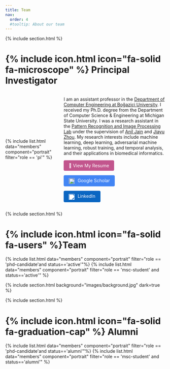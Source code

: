 ```yaml
---
title: Team
nav:
  order: 4
  #tooltip: About our team
---
```


{% include section.html %}

# {% include icon.html icon="fa-solid fa-microscope" %} Principal Investigator

<div style="display: grid; grid-template-columns: 1fr 2fr; gap: 1.5rem; align-items: center;">
  <div>
    {% include list.html data="members" component="portrait" filter="role == 'pi'" %}
  </div>
  <div>
    <p>
    I am an assistant professor in the 
      <a href="https://cmpe.bogazici.edu.tr/" target="_blank" rel="noopener noreferrer">Department of Computer Engineering at Boğaziçi University</a>.
      I received my Ph.D. degree from the Department of Computer Science & Engineering at Michigan State University. 
      I was a research assistant in the <a href="http://biometrics.cse.msu.edu/" target="_blank" rel="noopener noreferrer">Pattern Recognition and Image Processing Lab</a> under the supervision of 
      <a href="https://www.cse.msu.edu/~jain/" target="_blank" rel="noopener noreferrer">Anil Jain</a> and 
      <a href="https://jiayuzhou.github.io/" target="_blank" rel="noopener noreferrer">Jiayu Zhou</a>. 
      My research interests include machine learning, deep learning, adversarial machine learning, robust training, and temporal analysis, and their applications in biomedical informatics.

  </p>

<p>
  <a href="/files/resume.pdf" target="_blank" rel="noopener noreferrer"
     style="display: inline-block; padding: 0.5rem 1rem; background-color: #c2558d; color: white; border-radius: 4px; text-decoration: none;">
    📄 View My Resume
  </a>
</p>

<p>
  <a href="https://scholar.google.com/citations?user=ELxSraIAAAAJ&hl=en" 
     target="_blank" rel="noopener noreferrer"
     style="display: inline-block; padding: 0.5rem 1rem; background-color: #4285F4; color: white; border-radius: 4px; text-decoration: none;">
    <img src="https://cdn.jsdelivr.net/gh/simple-icons/simple-icons/icons/googlescholar.svg" 
         alt="Google Scholar" width="18" style="vertical-align: middle; margin-right: 6px;">
    Google Scholar
  </a>
</p>

<p>
  <a href="https://www.linkedin.com/in/inci-m-baytas-00994a22/"
     target="_blank" rel="noopener noreferrer"
     style="display: inline-block; padding: 0.5rem 1rem; background-color: #0A66C2; color: white; border-radius: 4px; text-decoration: none;">
    <img src="https://cdn.jsdelivr.net/gh/simple-icons/simple-icons/icons/linkedin.svg"
         alt="LinkedIn" width="18" style="vertical-align: middle; margin-right: 6px; filter: brightness(0) invert(1);">
    LinkedIn
  </a>
</p>
    
  </div>
</div>






{% include section.html %}

# {% include icon.html icon="fa-solid fa-users" %}Team



{% include list.html data="members" component="portrait" filter="role == 'phd-candidate'and status=='active'"%}
{% include list.html data="members" component="portrait" filter="role == 'msc-student' and status=='active'" %}

{% include section.html background="images/background.jpg" dark=true %}

{% include section.html %}

# {% include icon.html icon="fa-solid fa-graduation-cap" %} Alumni 
{% include list.html data="members" component="portrait" filter="role == 'phd-candidate'and status=='alumni'"%}
{% include list.html data="members" component="portrait" filter="role == 'msc-student' and status=='alumni'" %}



